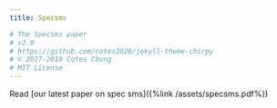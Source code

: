 ```yaml
---
title: Specsms

# The Specsms paper
# v2.0
# https://github.com/cotes2020/jekyll-theme-chirpy
# © 2017-2019 Cotes Chung
# MIT License
---
```


Read [our latest paper on spec sms]({%link /assets/specsms.pdf%})
